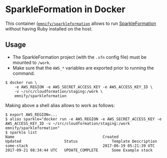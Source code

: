 # SparkleFormation in Docker

This container ([`emnify/sparkleformation`](https://hub.docker.com/r/emnify/sparkleformation/) allows to run [SparkleFormation](http://www.sparkleformation.io/) without having Ruby installed on the host.

## Usage

- The SparkleFormation project (with the `.sfn` config file) must be mounted to `/work`.
- Make sure that the `AWS_*` variables are exported prior to running the command.

```shell
$ docker run \
    -e AWS_REGION -e AWS_SECRET_ACCESS_KEY -e AWS_ACCESS_KEY_ID \
    -v ~/src/cloudformation/staging:/work \
    emnify/sparkleformation
```

Making above a shell alias allows to work as follows:


    $ export AWS_REGION=...
    $ alias sparkle="docker run -e AWS_REGION -e AWS_SECRET_ACCESS_KEY -e AWS_ACCESS_KEY_ID -v ~/src/cloudformation/staging:/work emnify/sparkleformation"
    $ sparkle list
    Name                                       Created                   Updated                   Status               Template Description
    some-stack                                 2017-06-19 05:21:39 UTC   2017-09-21 08:34:44 UTC   UPDATE_COMPLETE      Some Example stack



